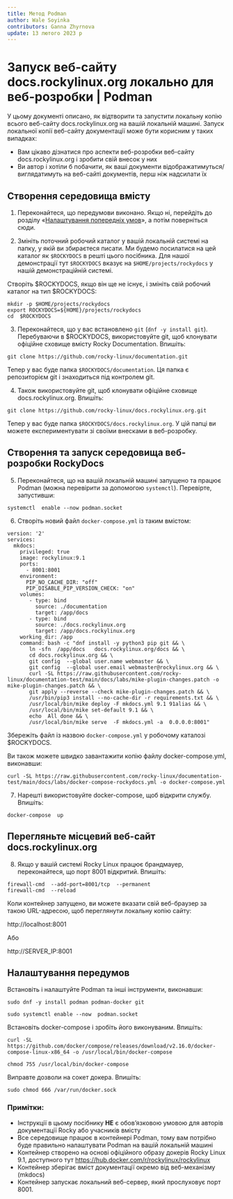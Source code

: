 ```yaml
---
title: Метод Podman
author: Wale Soyinka
contributors: Ganna Zhyrnova
update: 13 лютого 2023 р
---
```


# Запуск веб-сайту docs.rockylinux.org локально для веб-розробки | Podman


У цьому документі описано, як відтворити та запустити локальну копію всього веб-сайту docs.rockylinux.org на вашій локальній машині. Запуск локальної копії веб-сайту документації може бути корисним у таких випадках:

* Вам цікаво дізнатися про аспекти веб-розробки веб-сайту docs.rockylinux.org і зробити свій внесок у них
* Ви автор і хотіли б побачити, як ваші документи відображатимуться/виглядатимуть на веб-сайті документів, перш ніж надсилати їх


## Створення середовища вмісту

1. Переконайтеся, що передумови виконано. Якщо ні, перейдіть до розділу «[Налаштування попередніх умов](#setup-the-prerequisites)», а потім поверніться сюди.

2. Змініть поточний робочий каталог у вашій локальній системі на папку, у якій ви збираєтеся писати. Ми будемо посилатися на цей каталог як `$ROCKYDOCS` в решті цього посібника. Для нашої демонстрації тут `$ROCKYDOCS` вказує на `$HOME/projects/rockydocs` у нашій демонстраційній системі.

Створіть $ROCKYDOCS, якщо він ще не існує, і змініть свій робочий каталог на тип $ROCKYDOCS:

```
mkdir -p $HOME/projects/rockydocs
export ROCKYDOCS=${HOME}/projects/rockydocs
cd  $ROCKYDOCS
```

3. Переконайтеся, що у вас встановлено `git` (`dnf -y install git`).  Перебуваючи в $ROCKYDOCS, використовуйте git, щоб клонувати офіційне сховище вмісту Rocky Documentation. Впишіть:

```
git clone https://github.com/rocky-linux/documentation.git
```

Тепер у вас буде папка `$ROCKYDOCS/documentation`. Ця папка є репозиторієм git і знаходиться під контролем git.

4. Також використовуйте git, щоб клонувати офіційне сховище docs.rockylinux.org. Впишіть:

```
git clone https://github.com/rocky-linux/docs.rockylinux.org.git
```

Тепер у вас буде папка `$ROCKYDOCS/docs.rockylinux.org`. У цій папці ви можете експериментувати зі своїми внесками в веб-розробку.


## Створення та запуск середовища веб-розробки RockyDocs

5.  Переконайтеся, що на вашій локальній машині запущено та працює Podman (можна перевірити за допомогою `systemctl`). Перевірте, запустивши:

```
systemctl  enable --now podman.socket
```

6. Створіть новий файл `docker-compose.yml` із таким вмістом:

```
version: '2'
services:
  mkdocs:
    privileged: true
    image: rockylinux:9.1
    ports:
      - 8001:8001
    environment:
      PIP_NO_CACHE_DIR: "off"
      PIP_DISABLE_PIP_VERSION_CHECK: "on"
    volumes:
       - type: bind
         source: ./documentation
         target: /app/docs
       - type: bind
         source: ./docs.rockylinux.org
         target: /app/docs.rockylinux.org
    working_dir: /app
    command: bash -c "dnf install -y python3 pip git && \
       ln -sfn  /app/docs   docs.rockylinux.org/docs && \
       cd docs.rockylinux.org && \
       git config  --global user.name webmaster && \
       git config  --global user.email webmaster@rockylinux.org && \
       curl -SL https://raw.githubusercontent.com/rocky-linux/documentation-test/main/docs/labs/mike-plugin-changes.patch -o mike-plugin-changes.patch && \
       git apply --reverse --check mike-plugin-changes.patch && \
       /usr/bin/pip3 install --no-cache-dir -r requirements.txt && \
       /usr/local/bin/mike deploy -F mkdocs.yml 9.1 91alias && \
       /usr/local/bin/mike set-default 9.1 && \
       echo  All done && \
       /usr/local/bin/mike serve  -F mkdocs.yml -a  0.0.0.0:8001"

```

Збережіть файл із назвою `docker-compose.yml` у робочому каталозі $ROCKYDOCS.

Ви також можете швидко завантажити копію файлу docker-compose.yml, виконавши:

```
curl -SL https://raw.githubusercontent.com/rocky-linux/documentation-test/main/docs/labs/docker-compose-rockydocs.yml -o docker-compose.yml
```


7. Нарешті використовуйте docker-compose, щоб відкрити службу. Впишіть:

```
docker-compose  up
```


## Перегляньте місцевий веб-сайт docs.rockylinux.org

8. Якщо у вашій системі Rocky Linux працює брандмауер, переконайтеся, що порт 8001 відкритий. Впишіть:

```
firewall-cmd  --add-port=8001/tcp  --permanent
firewall-cmd  --reload
```

Коли контейнер запущено, ви можете вказати свій веб-браузер за такою URL-адресою, щоб переглянути локальну копію сайту:

http://localhost:8001

Або

http://SERVER_IP:8001




## Налаштування передумов

Встановіть і налаштуйте Podman та інші інструменти, виконавши:

```
sudo dnf -y install podman podman-docker git

sudo systemctl enable --now  podman.socket

```

Встановіть docker-compose і зробіть його виконуваним. Впишіть:

```
curl -SL https://github.com/docker/compose/releases/download/v2.16.0/docker-compose-linux-x86_64 -o /usr/local/bin/docker-compose

chmod 755 /usr/local/bin/docker-compose
```


Виправте дозволи на сокет докера. Впишіть:

```
sudo chmod 666 /var/run/docker.sock
```


### Примітки:

* Інструкції в цьому посібнику **НЕ** є обов’язковою умовою для авторів документації Rocky або учасників вмісту
* Все середовище працює в контейнері Podman, тому вам потрібно буде правильно налаштувати Podman на вашій локальній машині
* Контейнер створено на основі офіційного образу докерів Rocky Linux 9.1, доступного тут https://hub.docker.com/r/rockylinux/rockylinux
* Контейнер зберігає вміст документації окремо від веб-механізму (mkdocs)
* Контейнер запускає локальний веб-сервер, який прослуховує порт 8001. 
